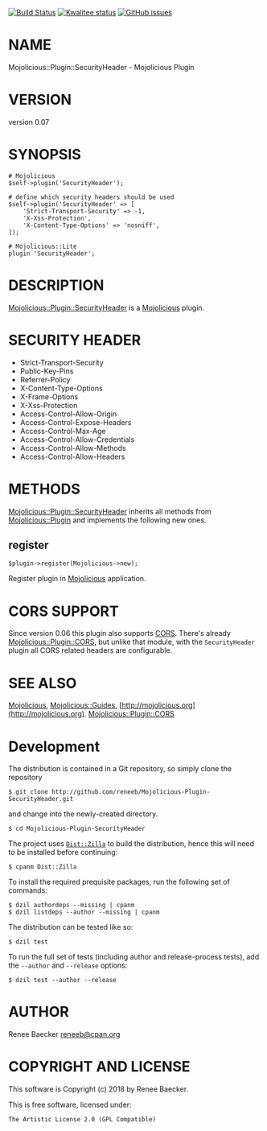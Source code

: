 [![Build Status](https://travis-ci.org/reneeb/Mojolicious-Plugin-SecurityHeader.svg?branch=master)](https://travis-ci.org/reneeb/Mojolicious-Plugin-SecurityHeader)
[![Kwalitee status](http://cpants.cpanauthors.org/dist/Mojolicious-Plugin-SecurityHeader.png)](http://cpants.charsbar.org/dist/overview/Mojolicious-Plugin-SecurityHeader)
[![GitHub issues](https://img.shields.io/github/issues/reneeb/Mojolicious-Plugin-SecurityHeader.svg)](https://github.com/reneeb/Mojolicious-Plugin-SecurityHeader/issues)

# NAME

Mojolicious::Plugin::SecurityHeader - Mojolicious Plugin

# VERSION

version 0.07

# SYNOPSIS

    # Mojolicious
    $self->plugin('SecurityHeader');

    # define which security headers should be used
    $self->plugin('SecurityHeader' => [
        'Strict-Transport-Security' => -1,
        'X-Xss-Protection',
        'X-Content-Type-Options' => 'nosniff',
    ]);

    # Mojolicious::Lite
    plugin 'SecurityHeader';

# DESCRIPTION

[Mojolicious::Plugin::SecurityHeader](https://metacpan.org/pod/Mojolicious::Plugin::SecurityHeader) is a [Mojolicious](https://metacpan.org/pod/Mojolicious) plugin.

# SECURITY HEADER

- Strict-Transport-Security
- Public-Key-Pins
- Referrer-Policy 
- X-Content-Type-Options
- X-Frame-Options
- X-Xss-Protection
- Access-Control-Allow-Origin
- Access-Control-Expose-Headers
- Access-Control-Max-Age
- Access-Control-Allow-Credentials
- Access-Control-Allow-Methods
- Access-Control-Allow-Headers

# METHODS

[Mojolicious::Plugin::SecurityHeader](https://metacpan.org/pod/Mojolicious::Plugin::SecurityHeader) inherits all methods from
[Mojolicious::Plugin](https://metacpan.org/pod/Mojolicious::Plugin) and implements the following new ones.

## register

    $plugin->register(Mojolicious->new);

Register plugin in [Mojolicious](https://metacpan.org/pod/Mojolicious) application.

# CORS SUPPORT

Since version 0.06 this plugin also supports [CORS](https://developer.mozilla.org/en-US/docs/Web/HTTP/CORS).
There's already [Mojolicious::Plugin::CORS](https://metacpan.org/pod/Mojolicious::Plugin::CORS), but unlike that module, with the `SecurityHeader` plugin all
CORS related headers are configurable.

# SEE ALSO

[Mojolicious](https://metacpan.org/pod/Mojolicious), [Mojolicious::Guides](https://metacpan.org/pod/Mojolicious::Guides), [http://mojolicious.org](http://mojolicious.org). [Mojolicious::Plugin::CORS](https://metacpan.org/pod/Mojolicious::Plugin::CORS)



# Development

The distribution is contained in a Git repository, so simply clone the
repository

```
$ git clone http://github.com/reneeb/Mojolicious-Plugin-SecurityHeader.git
```

and change into the newly-created directory.

```
$ cd Mojolicious-Plugin-SecurityHeader
```

The project uses [`Dist::Zilla`](https://metacpan.org/pod/Dist::Zilla) to
build the distribution, hence this will need to be installed before
continuing:

```
$ cpanm Dist::Zilla
```

To install the required prequisite packages, run the following set of
commands:

```
$ dzil authordeps --missing | cpanm
$ dzil listdeps --author --missing | cpanm
```

The distribution can be tested like so:

```
$ dzil test
```

To run the full set of tests (including author and release-process tests),
add the `--author` and `--release` options:

```
$ dzil test --author --release
```

# AUTHOR

Renee Baecker <reneeb@cpan.org>

# COPYRIGHT AND LICENSE

This software is Copyright (c) 2018 by Renee Baecker.

This is free software, licensed under:

    The Artistic License 2.0 (GPL Compatible)
